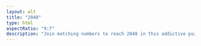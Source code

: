 ```yaml
---
layout: alt
title: "2048"
type: html
aspectRatio: "9:7"
description: "Join matching numbers to reach 2048 in this addictive puzzle game."
---
```


